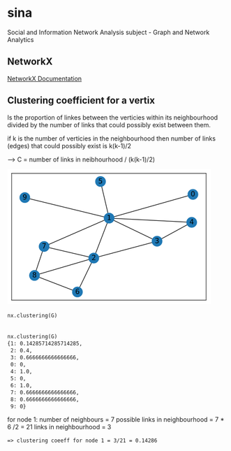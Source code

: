 # sina
Social and Information Network Analysis subject - Graph and Network Analytics


## NetworkX
 
[NetworkX Documentation](https://networkx.github.io/documentation/networkx-1.10/tutorial/tutorial.html)

## Clustering coefficient for a vertix

Is the proportion of linkes between the verticies within its neighbourhood divided by the number of links that could possibly exist between them. 

if k is the number of verticies in the neighbourhood
then number of links (edges) that could possibly exist is k(k-1)/2

--> C = number of links in neibhourhood / (k(k-1)/2)

![graph](images/01-test-clustering-coeff.png)

``` 
nx.clustering(G)


nx.clustering(G)
{1: 0.14285714285714285,
 2: 0.4,
 3: 0.6666666666666666,
 0: 0,
 4: 1.0,
 5: 0,
 6: 1.0,
 7: 0.6666666666666666,
 8: 0.6666666666666666,
 9: 0}

 ```

 for node 1: 
    number of neighbours = 7
    possible links in neighbourhood = 7 * 6 /2 = 21 
    links in neighbourhood = 3 

    => clustering coeeff for node 1 = 3/21 = 0.14286
